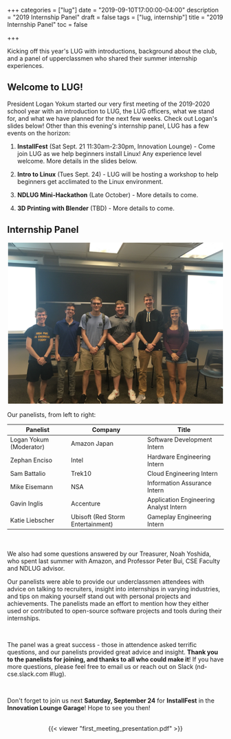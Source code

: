 +++
categories = ["lug"]
date = "2019-09-10T17:00:00-04:00"
description = "2019 Internship Panel"
draft = false
tags = ["lug, internship"]
title = "2019 Internship Panel"
toc = false

+++

Kicking off this year's LUG with introductions, background about the club,
and a panel of upperclassmen who shared their summer internship experiences.

<!--more-->

## Welcome to LUG!

President Logan Yokum started our very first meeting of the 2019-2020 school year
with an introduction to LUG, the LUG officers, what we stand for, and what we have
planned for the next few weeks. Check out Logan's slides below! Other than this
evening's internship panel, LUG has a few events on the horizon:

1. <b>InstallFest</b> (Sat Sept. 21 11:30am-2:30pm, Innovation Lounge) - Come join LUG as we help beginners install Linux!
Any experience level welcome. More details in the slides below.

2. <b>Intro to Linux</b> (Tues Sept. 24) - LUG will be hosting a workshop to help beginners
get acclimated to the Linux environment.

3. <b>NDLUG Mini-Hackathon</b> (Late October) - More details to come.

4. <b>3D Printing with Blender</b> (TBD) - More details to come.

## Internship Panel

<center>
<img src="panelists.jpg" alt="officers" width="500" height="auto"\>
</center>

Our panelists, from left to right:

| Panelist | Company | Title |
|-----|-----|----|
| Logan Yokum (Moderator) | Amazon Japan | Software Development Intern |
| Zephan Enciso | Intel | Hardware Engineering Intern |
| Sam Battalio | Trek10 | Cloud Engineering Intern |
| Mike Eisemann | NSA | Information Assurance Intern |
| Gavin Inglis | Accenture | Application Engineering Analyst Intern |
| Katie Liebscher | Ubisoft (Red Storm Entertainment)| Gameplay Engineering Intern |

<br>
<br>
We also had some questions answered by our Treasurer, Noah Yoshida, who spent last
summer with Amazon, and Professor Peter Bui, CSE Faculty and NDLUG advisor.

<br>

Our panelists were able to provide our underclassmen attendees with advice on talking
to recruiters, insight into internships in varying industries, and tips on making yourself
stand out with personal projects and achievements. The panelists made an effort to
mention how they either used or contributed to open-source software projects and tools
during their internships.

<br>

The panel was a great success - those in attendence asked terrific questions, and our
panelists provided great advice and insight. <b>Thank you to the panelists for joining,
and thanks to all who could make it</b>! If you have more questions, please feel free
to email us or reach out on Slack (nd-cse.slack.com #lug).

<br>

Don't forget to join us next <b>Saturday, September 24</b> for <b>InstallFest</b> in the <b>Innovation Lounge Garage</b>!
Hope to see you then!

<br>

<center>
{{< viewer "first_meeting_presentation.pdf" >}}
</center>


